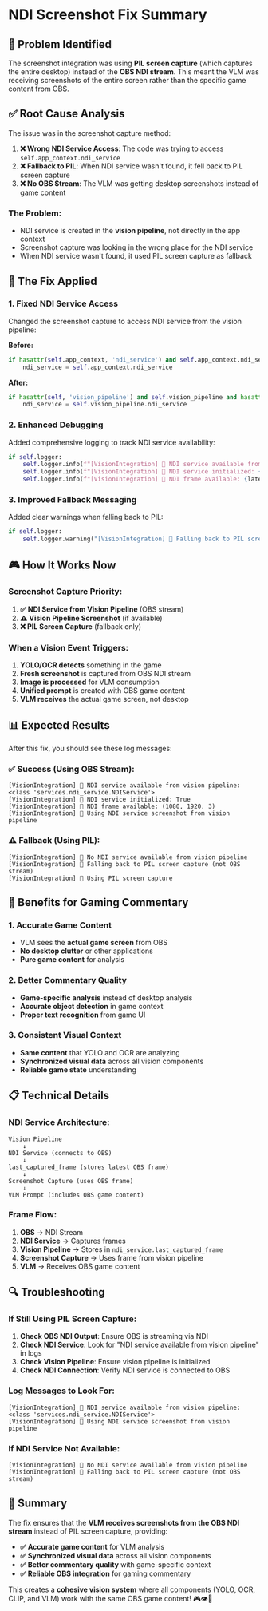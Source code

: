 # NDI Screenshot Fix Summary

## 🎯 **Problem Identified**

The screenshot integration was using **PIL screen capture** (which captures the entire desktop) instead of the **OBS NDI stream**. This meant the VLM was receiving screenshots of the entire screen rather than the specific game content from OBS.

## ✅ **Root Cause Analysis**

The issue was in the screenshot capture method:

1. **❌ Wrong NDI Service Access**: The code was trying to access `self.app_context.ndi_service` 
2. **❌ Fallback to PIL**: When NDI service wasn't found, it fell back to PIL screen capture
3. **❌ No OBS Stream**: The VLM was getting desktop screenshots instead of game content

### The Problem:
- NDI service is created in the **vision pipeline**, not directly in the app context
- Screenshot capture was looking in the wrong place for the NDI service
- When NDI service wasn't found, it used PIL screen capture as fallback

## 🔧 **The Fix Applied**

### 1. **Fixed NDI Service Access**
Changed the screenshot capture to access NDI service from the vision pipeline:

**Before:**
```python
if hasattr(self.app_context, 'ndi_service') and self.app_context.ndi_service:
    ndi_service = self.app_context.ndi_service
```

**After:**
```python
if hasattr(self, 'vision_pipeline') and self.vision_pipeline and hasattr(self.vision_pipeline, 'ndi_service') and self.vision_pipeline.ndi_service:
    ndi_service = self.vision_pipeline.ndi_service
```

### 2. **Enhanced Debugging**
Added comprehensive logging to track NDI service availability:

```python
if self.logger:
    self.logger.info(f"[VisionIntegration] 📸 NDI service available from vision pipeline: {type(ndi_service)}")
    self.logger.info(f"[VisionIntegration] 📸 NDI service initialized: {getattr(ndi_service, 'is_initialized', 'Unknown')}")
    self.logger.info(f"[VisionIntegration] 📸 NDI frame available: {latest_frame.shape if hasattr(latest_frame, 'shape') else 'No shape'}")
```

### 3. **Improved Fallback Messaging**
Added clear warnings when falling back to PIL:

```python
if self.logger:
    self.logger.warning("[VisionIntegration] 📸 Falling back to PIL screen capture (not OBS stream)")
```

## 🎮 **How It Works Now**

### Screenshot Capture Priority:
1. **✅ NDI Service from Vision Pipeline** (OBS stream)
2. **⚠️ Vision Pipeline Screenshot** (if available)
3. **❌ PIL Screen Capture** (fallback only)

### When a Vision Event Triggers:
1. **YOLO/OCR detects** something in the game
2. **Fresh screenshot** is captured from OBS NDI stream
3. **Image is processed** for VLM consumption
4. **Unified prompt** is created with OBS game content
5. **VLM receives** the actual game screen, not desktop

## 📊 **Expected Results**

After this fix, you should see these log messages:

### ✅ **Success (Using OBS Stream):**
```
[VisionIntegration] 📸 NDI service available from vision pipeline: <class 'services.ndi_service.NDIService'>
[VisionIntegration] 📸 NDI service initialized: True
[VisionIntegration] 📸 NDI frame available: (1080, 1920, 3)
[VisionIntegration] 📸 Using NDI service screenshot from vision pipeline
```

### ⚠️ **Fallback (Using PIL):**
```
[VisionIntegration] 📸 No NDI service available from vision pipeline
[VisionIntegration] 📸 Falling back to PIL screen capture (not OBS stream)
[VisionIntegration] 📸 Using PIL screen capture
```

## 🚀 **Benefits for Gaming Commentary**

### 1. **Accurate Game Content**
- VLM sees the **actual game screen** from OBS
- **No desktop clutter** or other applications
- **Pure game content** for analysis

### 2. **Better Commentary Quality**
- **Game-specific analysis** instead of desktop analysis
- **Accurate object detection** in game context
- **Proper text recognition** from game UI

### 3. **Consistent Visual Context**
- **Same content** that YOLO and OCR are analyzing
- **Synchronized visual data** across all vision components
- **Reliable game state** understanding

## 📋 **Technical Details**

### NDI Service Architecture:
```
Vision Pipeline
    ↓
NDI Service (connects to OBS)
    ↓
last_captured_frame (stores latest OBS frame)
    ↓
Screenshot Capture (uses OBS frame)
    ↓
VLM Prompt (includes OBS game content)
```

### Frame Flow:
1. **OBS** → NDI Stream
2. **NDI Service** → Captures frames
3. **Vision Pipeline** → Stores in `ndi_service.last_captured_frame`
4. **Screenshot Capture** → Uses frame from vision pipeline
5. **VLM** → Receives OBS game content

## 🔍 **Troubleshooting**

### If Still Using PIL Screen Capture:
1. **Check OBS NDI Output**: Ensure OBS is streaming via NDI
2. **Check NDI Service**: Look for "NDI service available from vision pipeline" in logs
3. **Check Vision Pipeline**: Ensure vision pipeline is initialized
4. **Check NDI Connection**: Verify NDI service is connected to OBS

### Log Messages to Look For:
```
[VisionIntegration] 📸 NDI service available from vision pipeline: <class 'services.ndi_service.NDIService'>
[VisionIntegration] 📸 Using NDI service screenshot from vision pipeline
```

### If NDI Service Not Available:
```
[VisionIntegration] 📸 No NDI service available from vision pipeline
[VisionIntegration] 📸 Falling back to PIL screen capture (not OBS stream)
```

## 📝 **Summary**

The fix ensures that the **VLM receives screenshots from the OBS NDI stream** instead of PIL screen capture, providing:

- **✅ Accurate game content** for VLM analysis
- **✅ Synchronized visual data** across all vision components  
- **✅ Better commentary quality** with game-specific context
- **✅ Reliable OBS integration** for gaming commentary

This creates a **cohesive vision system** where all components (YOLO, OCR, CLIP, and VLM) work with the same OBS game content! 🎮👁️📸 